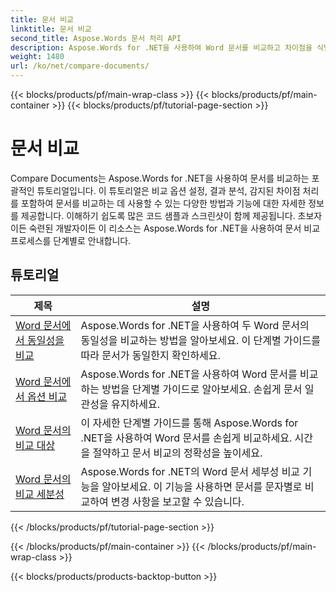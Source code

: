 ```yaml
---
title: 문서 비교
linktitle: 문서 비교
second_title: Aspose.Words 문서 처리 API
description: Aspose.Words for .NET을 사용하여 Word 문서를 비교하고 차이점을 식별하는 방법을 알아보세요. 가이드와 실제 예제가 포함되어 있습니다.
weight: 1480
url: /ko/net/compare-documents/
---
```


{{< blocks/products/pf/main-wrap-class >}}
{{< blocks/products/pf/main-container >}}
{{< blocks/products/pf/tutorial-page-section >}}

# 문서 비교


Compare Documents는 Aspose.Words for .NET을 사용하여 문서를 비교하는 포괄적인 튜토리얼입니다. 이 튜토리얼은 비교 옵션 설정, 결과 분석, 감지된 차이점 처리를 포함하여 문서를 비교하는 데 사용할 수 있는 다양한 방법과 기능에 대한 자세한 정보를 제공합니다. 이해하기 쉽도록 많은 코드 샘플과 스크린샷이 함께 제공됩니다. 초보자이든 숙련된 개발자이든 이 리소스는 Aspose.Words for .NET을 사용하여 문서 비교 프로세스를 단계별로 안내합니다.

 ## 튜토리얼
| 제목 | 설명 |
| --- | --- |
| [Word 문서에서 동일성을 비교](./compare-for-equal/) | Aspose.Words for .NET을 사용하여 두 Word 문서의 동일성을 비교하는 방법을 알아보세요. 이 단계별 가이드를 따라 문서가 동일한지 확인하세요. |
| [Word 문서에서 옵션 비교](./compare-options/) | Aspose.Words for .NET을 사용하여 Word 문서를 비교하는 방법을 단계별 가이드로 알아보세요. 손쉽게 문서 일관성을 유지하세요. |
| [Word 문서의 비교 대상](./comparison-target/) | 이 자세한 단계별 가이드를 통해 Aspose.Words for .NET을 사용하여 Word 문서를 손쉽게 비교하세요. 시간을 절약하고 문서 비교의 정확성을 높이세요. |
| [Word 문서의 비교 세분성](./comparison-granularity/) | Aspose.Words for .NET의 Word 문서 세부성 비교 기능을 알아보세요. 이 기능을 사용하면 문서를 문자별로 비교하여 변경 사항을 보고할 수 있습니다. |
{{< /blocks/products/pf/tutorial-page-section >}}

{{< /blocks/products/pf/main-container >}}
{{< /blocks/products/pf/main-wrap-class >}}

{{< blocks/products/products-backtop-button >}}
